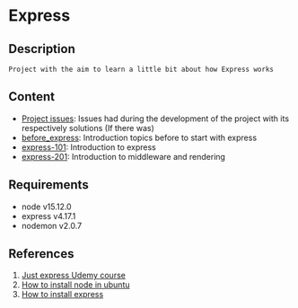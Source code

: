 # Express

## Description

    Project with the aim to learn a little bit about how Express works

## Content

- [Project issues](./project_issues): Issues had during the development of the project with its respectively solutions (If there was)
- [before_express](./before_express): Introduction topics before to start with express
- [express-101](./express-101): Introduction to express
- [express-201](./express-201): Introduction to middleware and rendering

## Requirements

- node v15.12.0
- express v4.17.1
- nodemon v2.0.7

## References

1. [Just express Udemy course](https://www.udemy.com/course/just-express-with-a-bunch-of-node-and-http-in-detail/)
2. [How to install node in ubuntu](https://github.com/nodesource/distributions/blob/master/README.md)
3. [How to install express](https://expressjs.com/en/starter/installing.html)
